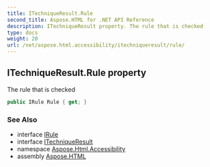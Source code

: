 ```yaml
---
title: ITechniqueResult.Rule
second_title: Aspose.HTML for .NET API Reference
description: ITechniqueResult property. The rule that is checked
type: docs
weight: 20
url: /net/aspose.html.accessibility/itechniqueresult/rule/
---
```

## ITechniqueResult.Rule property

The rule that is checked

```csharp
public IRule Rule { get; }
```

### See Also

* interface [IRule](../../irule/)
* interface [ITechniqueResult](../)
* namespace [Aspose.Html.Accessibility](../../../aspose.html.accessibility/)
* assembly [Aspose.HTML](../../../)
